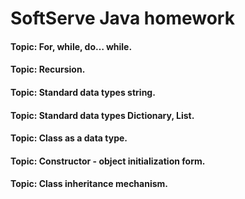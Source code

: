 # SoftServe Java homework

#### Topic: For, while, do… while.
#### Topic: Recursion.
#### Topic: Standard data types string.
#### Topic: Standard data types Dictionary, List.
#### Topic: Class as a data type.
#### Topic: Constructor - object initialization form.
#### Topic: Class inheritance mechanism.